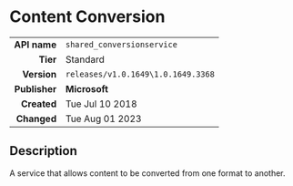 # Content Conversion
| | |
|-:|-|
|**API name**|`shared_conversionservice`|
|**Tier**|Standard|
|**Version**|`releases/v1.0.1649\1.0.1649.3368`|
|**Publisher**|**Microsoft**|
|**Created**|Tue Jul 10 2018|
|**Changed**|Tue Aug 01 2023|

## Description
A service that allows content to be converted from one format to another.
